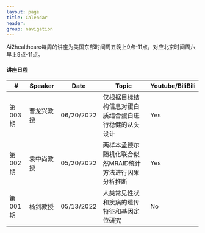 ```yaml
---
layout: page
title: Calendar
header:
group: navigation
---
```


Ai2healthcare每周的讲座为美国东部时间周五晚上9点-11点，对应北京时间周六早上9点-11点。


#### 讲座日程

|#| Speaker | Date | Topic | Youtube/BiliBili|
|------- | ---------------- | ---------- | ------------------------------------------------ |----|
|第003期 | 曹龙兴教授 | 06/20/2022 |仅根据目标结构信息对蛋白质结合蛋白进行稳健的从头设计     | Yes|
|第002期 | 袁中尚教授 | 05/20/2022 |两样本孟德尔随机化联合似然MRAID统计方法进行因果分析推断  | Yes|
|第001期 | 杨剑教授   | 05/13/2022 |人类常见性状和疾病的遗传特征和基因定位研究              | No |

